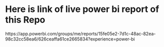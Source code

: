 <h1>Here is link of live power bi report of this Repo</h1>
<p>https://app.powerbi.com/groups/me/reports/15fe05e2-7d1c-48ac-82ea-98c32cc58ea6/626ceaffa61ce2665834?experience=power-bi</p>
